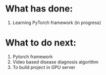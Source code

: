 # What has done:

1. Learning PyTorch framework (in progress)



# What to do next:

1. Pytorch framework
2. Video based disease diagnosis algorithm
3. To build project in GPU server